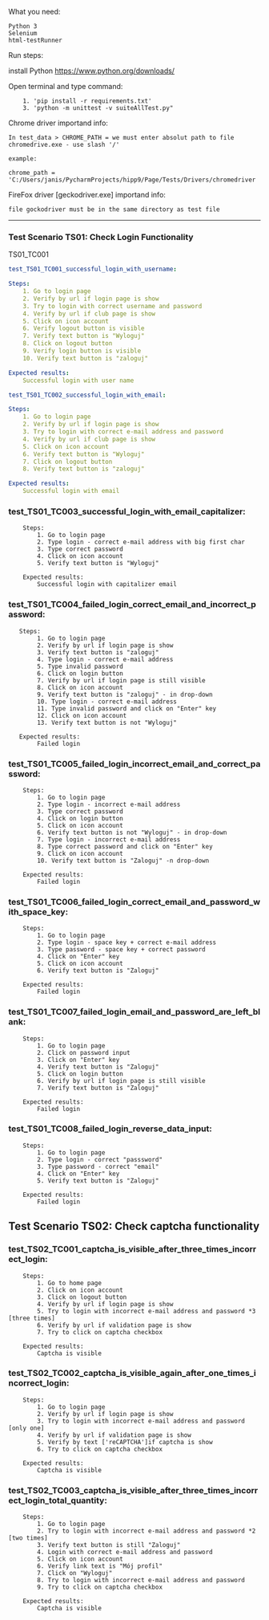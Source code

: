 What you need:

    Python 3
    Selenium
    html-testRunner
    
Run steps:

install Python https://www.python.org/downloads/

Open terminal and type command: 
    
        1. 'pip install -r requirements.txt'
        3. 'python -m unittest -v suiteAllTest.py"

Chrome driver importand info:

    In test_data > CHROME_PATH = we must enter absolut path to file chromedrive.exe - use slash '/'
    
    example: 
    
    chrome_path = 'C:/Users/janis/PycharmProjects/hipp9/Page/Tests/Drivers/chromedriver
    
FireFox driver [geckodriver.exe] importand info:
    
    file gockodriver must be in the same directory as test file
***


### Test Scenario TS01: Check Login Functionality
    
TS01_TC001 <a name="test_TS01_TC001_successful_login_with_username"></a>
```yaml
test_TS01_TC001_successful_login_with_username: 

Steps:
    1. Go to login page
    2. Verify by url if login page is show
    3. Try to login with correct username and password
    4. Verify by url if club page is show
    5. Click on icon account
    6. Verify logout button is visible
    7. Verify text button is "Wyloguj"
    8. Click on logout button
    9. Verify login button is visible
    10. Verify text button is "zaloguj"

Expected results: 
    Successful login with user name
```

```yaml
test_TS01_TC002_successful_login_with_email:

Steps:
    1. Go to login page
    2. Verify by url if login page is show
    3. Try to login with correct e-mail address and password
    4. Verify by url if club page is show
    5. Click on icon account
    6. Verify text button is "Wyloguj"
    7. Click on logout button
    8. Verify text button is "zaloguj"

Expected results:
    Successful login with email
```

### test_TS01_TC003_successful_login_with_email_capitalizer:

        Steps:
            1. Go to login page
            2. Type login - correct e-mail address with big first char
            3. Type correct password
            4. Click on icon account
            5. Verify text button is "Wyloguj"
        
        Expected results:
            Successful login with capitalizer email
            
### test_TS01_TC004_failed_login_correct_email_and_incorrect_password:

       Steps: 
            1. Go to login page
            2. Verify by url if login page is show
            3. Verify text button is "zaloguj"
            4. Type login - correct e-mail address
            5. Type invalid password
            6. Click on login button
            7. Verify by url if login page is still visible
            8. Click on icon account
            9. Verify text button is "zaloguj" - in drop-down
            10. Type login - correct e-mail address
            11. Type invalid password and click on "Enter" key
            12. Click on icon account
            13. Verify text button is not "Wyloguj"
            
       Expected results:
            Failed login
                 
### test_TS01_TC005_failed_login_incorrect_email_and_correct_password:

        Steps:
            1. Go to login page
            2. Type login - incorrect e-mail address
            3. Type correct password
            4. Click on login button
            5. Click on icon account
            6. Verify text button is not "Wyloguj" - in drop-down
            7. Type login - incorrect e-mail address
            8. Type correct password and click on "Enter" key
            9. Click on icon account
            10. Verify text button is "Zaloguj" -n drop-down
            
        Expected results:
            Failed login
            
### test_TS01_TC006_failed_login_correct_email_and_password_with_space_key:

        Steps:
            1. Go to login page
            2. Type login - space key + correct e-mail address
            3. Type password - space key + correct password
            4. Click on "Enter" key
            5. Click on icon account
            6. Verify text button is "Zaloguj"
            
        Expected results:
            Failed login
            
### test_TS01_TC007_failed_login_email_and_password_are_left_blank:

        Steps:
            1. Go to login page
            2. Click on password input
            3. Click on "Enter" key
            4. Verify text button is "Zaloguj"
            5. Click on login button
            6. Verify by url if login page is still visible
            7. Verify text button is "Zaloguj"
        
        Expected results:
            Failed login
            
### test_TS01_TC008_failed_login_reverse_data_input:

        Steps:
            1. Go to login page
            2. Type login - correct "passsword"
            3. Type password - correct "email"
            4. Click on "Enter" key
            5. Verify text button is "Zaloguj"

        Expected results:
            Failed login
            
## Test Scenario TS02: Check captcha functionality

 ### test_TS02_TC001_captcha_is_visible_after_three_times_incorrect_login:

        Steps:
            1. Go to home page
            2. Click on icon account
            3. Click on logout button
            4. Verify by url if login page is show
            5. Try to login with incorrect e-mail address and password *3 [three times]
            6. Verify by url if validation page is show
            7. Try to click on captcha checkbox

        Expected results:
            Captcha is visible

 ### test_TS02_TC002_captcha_is_visible_again_after_one_times_incorrect_login:
 
        Steps:
            1. Go to login page
            2. Verify by url if login page is show
            3. Try to login with incorrect e-mail address and password [only one]
            4. Verify by url if validation page is show
            5. Verify by text ['reCAPTCHA']if captcha is show
            6. Try to click on captcha checkbox
        
        Expected results:
            Captcha is visible
            
 ### test_TS02_TC003_captcha_is_visible_after_three_times_incorrect_login_total_quantity:
 
        Steps:
            1. Go to login page
            2. Try to login with incorrect e-mail address and password *2 [two times]
            3. Verify text button is still "Zaloguj"
            4. Login with correct e-mail address and password
            5. Click on icon account
            6. Verify link text is "Mój profil"
            7. Click on "Wyloguj"
            8. Try to login with incorrect e-mail address and password
            9. Try to click on captcha checkbox
            
        Expected results:
            Captcha is visible
